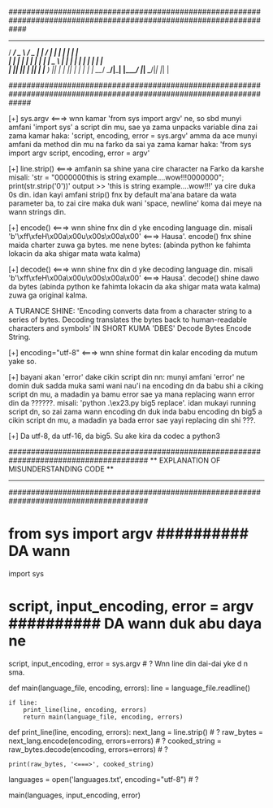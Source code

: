 ####################################################################################################################
  ____ ___   ___  _       ____ _____ _   _ _____ _____ 
 / ___/ _ \ / _ \| |     / ___|_   _| | | |  ___|  ___|                                                             
| |  | | | | | | | |     \___ \ | | | | | | |_  | |_                                                                |  
| |__| |_| | |_| | |___   ___) || | | |_| |  _| |  _|                                                               |
 \____\___/ \___/|_____| |____/ |_|  \___/|_|   |_|                                                                 |
    
#####################################################################################################################

[+] sys.argv <===> wnn kamar 'from sys import argv' ne, so sbd munyi amfani 'import sys' a script din mu, sae ya zama unpacks variable dina zai zama kamar haka: 'script, encoding, error = sys.argv' amma da ace munyi amfani da method din mu na farko da sai ya zama kamar haka:
'from sys import argv
script, encoding, error = argv'

[+] line.strip() <===> amfanin sa shine yana cire character na Farko da karshe misali: 'str = "0000000this is string example....wow!!!0000000";
print(str.strip('0'))' output >> 'this is string example....wow!!!' ya cire duka 0s din. idan kayi amfani strip() fnx by default ma'ana batare da wata parameter ba, to zai cire maka duk wani 'space, newline' koma dai meye na wann strings din.

[+] encode() <===> wnn shine fnx din d yke encoding language din. misali 'b'\xff\xfeH\x00a\x00u\x00s\x00a\x00' <===> Hausa'. encode() fnx shine maida charter zuwa ga bytes. me nene bytes: (abinda python ke fahimta lokacin da aka shigar mata wata kalma)

[+] decode() <===> wnn shine fnx din d yke decoding language din. misali 'b'\xff\xfeH\x00a\x00u\x00s\x00a\x00' <===> Hausa'. decode() shine dawo da bytes (abinda python ke fahimta lokacin da aka shigar mata wata kalma) zuwa ga original kalma.

A TURANCE SHINE: 'Encoding converts data from a character string to a series of bytes. Decoding translates the bytes back to human-readable characters and symbols' IN SHORT KUMA 'DBES' Decode Bytes Encode String.

[+] encoding="utf-8" <===> wnn shine format din kalar encoding da mutum yake so.

[+] bayani akan 'error' dake cikin script din nn: munyi amfani 'error' ne domin duk sadda muka sami wani nau'i na encoding dn da babu shi a ciking script dn mu, a madadin ya bamu error sae ya mana replacing wann error din da ??????. misali:  'python .\ex23.py big5 replace'. idan mukayi running script dn, so zai zama wann encoding dn duk inda babu encoding dn big5 a cikin script dn mu, a madadin ya bada error sae yayi replacing din shi ???.

[+] Da utf-8, da utf-16, da big5. Su ake kira da codec a python3

#######################################################################################
**							EXPLANATION OF MISUNDERSTANDING CODE					 **
**																					 **
#######################################################################################

# from sys import argv ########## DA wann #######
import sys

# script, input_encoding, error = argv ########## DA wann duk abu daya ne #######
script, input_encoding, error = sys.argv # ? Wnn line din dai-dai yke d n sma.

def main(language_file, encoding, errors):
    line = language_file.readline()

    if line:
        print_line(line, encoding, errors)
        return main(language_file, encoding, errors)
  
 
def print_line(line, encoding, errors):
    next_lang = line.strip() # ?
    raw_bytes = next_lang.encode(encoding, errors=errors) # ?
    cooked_string = raw_bytes.decode(encoding, errors=errors) # ?

    print(raw_bytes, '<===>', cooked_string)

languages = open('languages.txt', encoding="utf-8") # ?

main(languages, input_encoding, error)